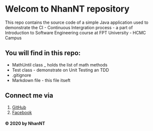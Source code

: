 # Welcom to NhanNT repository
This repo contains the source code of a simple Java application used to demonstrate the CI - Continuous Intergration process - a part of Introduction to Software Engineering course at FPT University - HCMC Campus

## You will find in this repo:
* MathUntil class _ holds the list of math methods
* Test class - demonstrate on Unit Testing an TDD
* .gitignore
* Markdown file - this  file itseft

## Connect me via
1. [GitHub](https://github.com/nhannt281020)
2. [Facebook](https://facebook.com/NTN28)

####  © 2020 by NhanNT